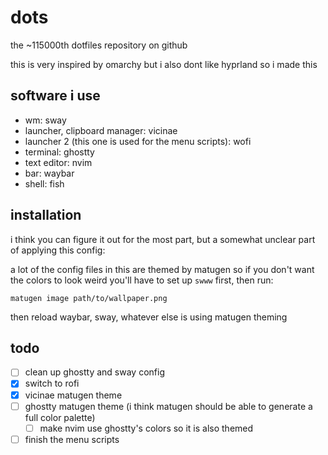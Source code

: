 # dots
the ~115000th dotfiles repository on github

this is very inspired by omarchy but i also dont like hyprland so i made this
## software i use
- wm: sway
- launcher, clipboard manager: vicinae
- launcher 2 (this one is used for the menu scripts): wofi
- terminal: ghostty
- text editor: nvim
- bar: waybar
- shell: fish
## installation
i think you can figure it out for the most part, but a somewhat unclear part of applying this config:

a lot of the config files in this are themed by matugen so if you don't want the colors to look weird you'll have to set up `swww` first, then run:
```
matugen image path/to/wallpaper.png
```
then reload waybar, sway, whatever else is using matugen theming
## todo
- [ ] clean up ghostty and sway config
- [x] switch to rofi
- [x] vicinae matugen theme
- [ ] ghostty matugen theme (i think matugen should be able to generate a full color palette)
  - [ ] make nvim use ghostty's colors so it is also themed
- [ ] finish the menu scripts
